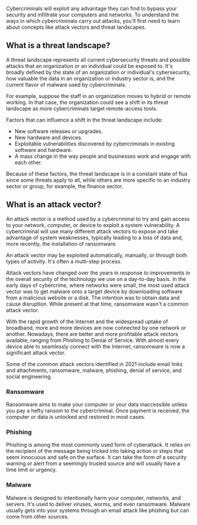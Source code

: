 Cybercriminals will exploit any advantage they can find to bypass your security and infiltrate your computers and networks. To understand the ways in which cybercriminals carry out attacks, you'll first need to learn about concepts like attack vectors and threat landscapes.

## What is a threat landscape?

A threat landscape represents all current cybersecurity threats and possible attacks that an organization or an individual could be exposed to. It's broadly defined by the state of an organization or individual's cybersecurity, how valuable the data in an organization or industry sector is, and the current flavor of malware used by cybercriminals.

For example, suppose the staff in an organization moves to hybrid or remote working. In that case, the organization could see a shift in its threat landscape as more cybercriminals target remote-access tools.

Factors that can influence a shift in the threat landscape include:

- New software releases or upgrades.
- New hardware and devices.
- Exploitable vulnerabilities discovered by cybercriminals in existing software and hardware.
- A mass change in the way people and businesses work and engage with each other.

Because of these factors, the threat landscape is in a constant state of flux since some threats apply to all, while others are more specific to an industry sector or group, for example, the finance sector.

## What is an attack vector?

An attack vector is a method used by a cybercriminal to try and gain access to your network, computer, or device to exploit a system vulnerability. A cybercriminal will use many different attack vectors to expose and take advantage of system weaknesses, typically leading to a loss of data and, more recently, the installation of ransomware.

An attack vector may be exploited automatically, manually, or through both types of activity. It's often a multi-step process.

Attack vectors have changed over the years in response to improvements in the overall security of the technology we use on a day-to-day basis. In the early days of cybercrime, where networks were small, the most used attack vector was to get malware onto a target device by downloading software from a malicious website or a disk. The intention was to obtain data and cause disruption. While present at that time, ransomware wasn't a common attack vector.

With the rapid growth of the Internet and the widespread uptake of broadband, more and more devices are now connected by one network or another. Nowadays, there are better and more profitable attack vectors available, ranging from Phishing to Denial of Service. With almost every device able to seamlessly connect with the Internet, ransomware is now a significant attack vector.

Some of the common attack vectors identified in 2021 include email links and attachments, ransomware, malware, phishing, denial of service, and social engineering.

### Ransomware

Ransomware aims to make your computer or your data inaccessible unless you pay a hefty ransom to the cybercriminal. Once payment is received, the computer or data is unlocked and restored in most cases.

### Phishing

Phishing is among the most commonly used form of cyberattack. It relies on the recipient of the message being tricked into taking action or steps that seem innocuous and safe on the surface. It can take the form of a security warning or alert from a seemingly trusted source and will usually have a time limit or urgency.

### Malware

Malware is designed to intentionally harm your computer, networks, and servers. It's used to deliver viruses, worms, and even ransomware. Malware usually gets into your systems through an email attack like phishing but can come from other sources.